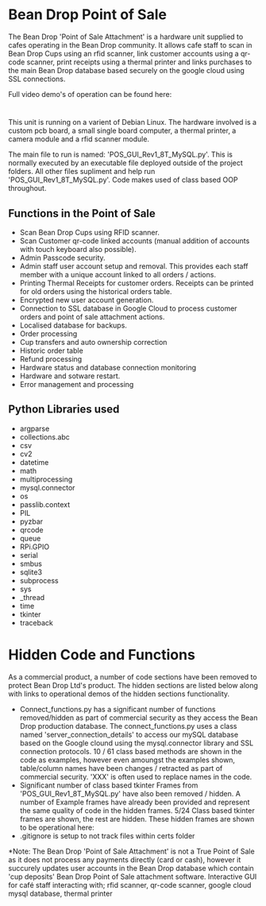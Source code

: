 # Bean Drop Point of Sale
The Bean Drop 'Point of Sale Attachment' is a hardware unit supplied to cafes operating in the Bean Drop community. It allows cafe staff to scan in Bean Drop Cups using an rfid scanner, link customer accounts using a qr-code scanner, print receipts using a thermal printer and links purchases to the main Bean Drop database based securely on the google cloud using SSL connections.

Full video demo's of operation can be found here:
#
This unit is running on a varient of Debian Linux. The hardware involved is a custom pcb board, a small single board computer, a thermal printer, a camera module and a rfid scanner module. 

The main file to run is named: 'POS_GUI_Rev1_8T_MySQL.py'. This is normally executed by an executable file deployed outside of the project folders. All other files supliment and help run 'POS_GUI_Rev1_8T_MySQL.py'. Code makes used of class based OOP throughout.


## Functions in the Point of Sale
- Scan Bean Drop Cups using RFID scanner.
- Scan Customer qr-code linked accounts (manual addition of accounts with touch keyboard also possible).
- Admin Passcode security.
- Admin staff user account setup and removal. This provides each staff member with a unique account linked to all orders / actions.
- Printing Thermal Receipts for customer orders. Receipts can be printed for old orders using the historical orders table.
- Encrypted new user account generation.
- Connection to SSL database in Google Cloud to process customer orders and point of sale attachment actions.
- Localised database for backups.
- Order processing
- Cup transfers and auto ownership correction
- Historic order table
- Refund processing
- Hardware status and database connection monitoring
- Hardware and sotware restart.
- Error management and processing

## Python Libraries used

- argparse
- collections.abc
- csv
- cv2
- datetime
- math
- multiprocessing
- mysql.connector
- os
- passlib.context
- PIL
- pyzbar
- qrcode
- queue
- RPi.GPIO
- serial
- smbus
- sqlite3
- subprocess
- sys
- _thread
- time
- tkinter
- traceback

# Hidden Code and Functions
As a commercial product, a number of code sections have been removed to protect Bean Drop Ltd's product. The hidden sections are listed below along with links to operational demos of the hidden sections functionality.
- Connect_functions.py has a significant number of functions removed/hidden as part of commercial security as they access the Bean Drop production database. The connect_functions.py uses a class named 'server_connection_details' to access our mySQL database based on the Google clound using the mysql.connector library and SSL connection protocols. 10 / 61 class based methods are shown in the code as examples, however even amoungst the examples shown, table/column names have been changes / retracted as part of commercial security. 'XXX' is often used to replace names in the code. 
- Significant number of class based tkinter Frames from 'POS_GUI_Rev1_8T_MySQL.py' have also been removed / hidden. A number of Example frames have already been provided and represent the same quality of code in the hidden frames. 5/24 Class based tkinter frames are shown, the rest are hidden. These hidden frames are shown to be operational here:
- .gitignore is setup to not track files within certs folder 

*Note: The Bean Drop 'Point of Sale Attachment' is not a True Point of Sale as it does not process any payments directly (card or cash), however it succurely updates user accounts in the Bean Drop database which contain 'cup deposits' 
Bean Drop Point of Sale attachment software. Interactive GUI for café staff interacting with; rfid scanner, qr-code scanner, google cloud mysql database, thermal printer
